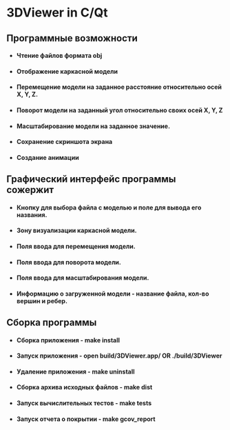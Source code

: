 # 3DViewer in C/Qt

## Программные возможности
* #### Чтение файлов формата obj
* #### Отображение каркасной модели
* #### Перемещение модели на заданное расстояние относительно осей X, Y, Z.
* #### Поворот модели на заданный угол относительно своих осей X, Y, Z
* #### Масштабирование модели на заданное значение.
* #### Сохранение скриншота экрана
* #### Создание анимации 

## Графический интерфейс программы сожержит
* #### Кнопку для выбора файла с моделью и поле для вывода его названия.
* #### Зону визуализации каркасной модели.
* #### Поля ввода для перемещения модели.
* #### Поля ввода для поворота модели.
* #### Поля ввода для масштабирования модели.
* #### Информацию о загруженной модели - название файла, кол-во вершин и ребер.

## Сборка программы
* #### Сборка приложения - make install
* #### Запуск приложения - open build/3DViewer.app/ OR ./build/3DViewer
* #### Удаление приложения - make uninstall
* #### Сборка архива исходных файлов - make dist
* #### Запуск вычислительных тестов - make tests
* #### Запуск отчета о покрытии - make gcov_report
